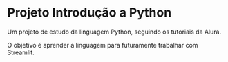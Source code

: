 # Projeto Introdução a Python

Um projeto de estudo da linguagem Python, seguindo os tutoriais da Alura. 

O objetivo é aprender a linguagem para futuramente trabalhar com Streamlit.

